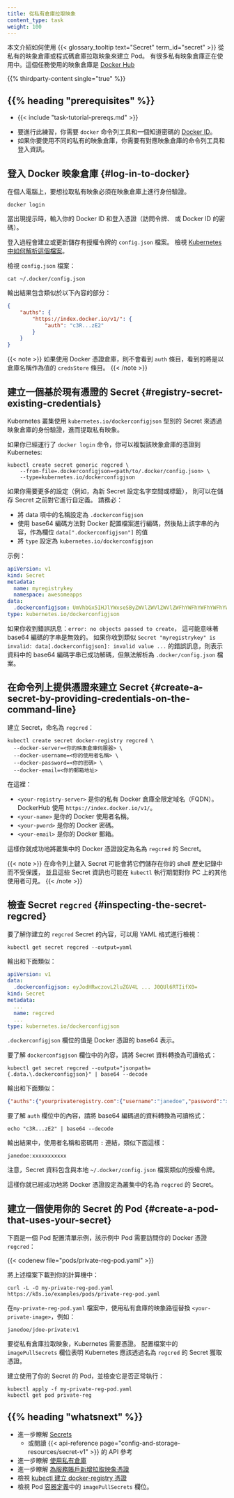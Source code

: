 ```yaml
---
title: 從私有倉庫拉取映象
content_type: task
weight: 100
---
```


<!--
title: Pull an Image from a Private Registry
content_type: task
weight: 100
-->

<!-- overview -->

<!--
This page shows how to create a Pod that uses a
{{< glossary_tooltip text="Secret" term_id="secret" >}} to pull an image 
from a private container image registry or repository. There are many private 
registries in use. This task uses [Docker Hub](https://www.docker.com/products/docker-hub)
-->
本文介紹如何使用 {{< glossary_tooltip text="Secret" term_id="secret" >}} 
從私有的映象倉庫或程式碼倉庫拉取映象來建立 Pod。
有很多私有映象倉庫正在使用中。這個任務使用的映象倉庫是
[Docker Hub](https://www.docker.com/products/docker-hub)

{{% thirdparty-content single="true" %}}

## {{% heading "prerequisites" %}}

* {{< include "task-tutorial-prereqs.md" >}}

<!--
* To do this exercise, you need the `docker` command line tool, and a
  [Docker ID](https://docs.docker.com/docker-id/) for which you know the password.
* If you are using a different private container registry, you need the command 
  line tool for that registry and any login information for the registry. 
-->

* 要進行此練習，你需要 `docker` 命令列工具和一個知道密碼的 
[Docker ID](https://docs.docker.com/docker-id/)。
* 如果你要使用不同的私有的映象倉庫，你需要有對應映象倉庫的命令列工具和登入資訊。

<!-- steps -->

<!--
## Log in to Docker

On your laptop, you must authenticate with a registry in order to pull a private image:
-->
## 登入 Docker 映象倉庫  {#log-in-to-docker}

在個人電腦上，要想拉取私有映象必須在映象倉庫上進行身份驗證。

```shell
docker login
```

<!--
When prompted, enter your Docker ID, and then the credential you want to use (access token,
or the password for your Docker ID).

The login process creates or updates a `config.json` file that holds an authorization token. Review [how Kubernetes interprets this file](/docs/concepts/containers/images#config-json). 

View the `config.json` file:
-->
當出現提示時，輸入你的 Docker ID 和登入憑證（訪問令牌、
或 Docker ID 的密碼）。

登入過程會建立或更新儲存有授權令牌的 `config.json` 檔案。
檢視 [Kubernetes 中如何解析這個檔案](/zh-cn/docs/concepts/containers/images#config-json)。

檢視 `config.json` 檔案：

```shell
cat ~/.docker/config.json
```

<!--
The output contains a section similar to this:
-->
輸出結果包含類似於以下內容的部分：

```json
{
    "auths": {
        "https://index.docker.io/v1/": {
            "auth": "c3R...zE2"
        }
    }
}
```

<!--
If you use a Docker credentials store, you won't see that `auth` entry but a `credsStore` entry with the name of the store as value.
-->
{{< note >}}
如果使用 Docker 憑證倉庫，則不會看到 `auth` 條目，看到的將是以倉庫名稱作為值的 `credsStore` 條目。
{{< /note >}}

<!--
## Create a Secret based on existing credentials {#registry-secret-existing-credentials}

A Kubernetes cluster uses the Secret of `kubernetes.io/dockerconfigjson` type to authenticate with
a container registry to pull a private image.

If you already ran `docker login`, you can copy
that credential into Kubernetes:
-->
## 建立一個基於現有憑證的 Secret  {#registry-secret-existing-credentials}

Kubernetes 叢集使用 `kubernetes.io/dockerconfigjson` 型別的
Secret 來透過映象倉庫的身份驗證，進而提取私有映象。

如果你已經運行了 `docker login` 命令，你可以複製該映象倉庫的憑證到 Kubernetes:

```shell
kubectl create secret generic regcred \
    --from-file=.dockerconfigjson=<path/to/.docker/config.json> \
    --type=kubernetes.io/dockerconfigjson
```

<!--
If you need more control (for example, to set a namespace or a label on the new
secret) then you can customise the Secret before storing it.
Be sure to:

- set the name of the data item to `.dockerconfigjson`
- base64 encode the Docker configuration file and then paste that string, unbroken
  as the value for field `data[".dockerconfigjson"]`
- set `type` to `kubernetes.io/dockerconfigjson`

Example:
-->
如果你需要更多的設定（例如，為新 Secret 設定名字空間或標籤），
則可以在儲存 Secret 之前對它進行自定義。
請務必：

- 將 data 項中的名稱設定為 `.dockerconfigjson`
- 使用 base64 編碼方法對 Docker 配置檔案進行編碼，然後貼上該字串的內容，作為欄位
  `data[".dockerconfigjson"]` 的值
- 將 `type` 設定為 `kubernetes.io/dockerconfigjson`

示例：

```yaml
apiVersion: v1
kind: Secret
metadata:
  name: myregistrykey
  namespace: awesomeapps
data:
  .dockerconfigjson: UmVhbGx5IHJlYWxseSByZWVlZWVlZWVlZWFhYWFhYWFhYWFhYWFhYWFhYWFhYWFhYWFhYWxsbGxsbGxsbGxsbGxsbGxsbGxsbGxsbGxsbGxsbGx5eXl5eXl5eXl5eXl5eXl5eXl5eSBsbGxsbGxsbGxsbGxsbG9vb29vb29vb29vb29vb29vb29vb29vb29vb25ubm5ubm5ubm5ubm5ubm5ubm5ubm5ubmdnZ2dnZ2dnZ2dnZ2dnZ2dnZ2cgYXV0aCBrZXlzCg==
type: kubernetes.io/dockerconfigjson
```

<!--
If you get the error message `error: no objects passed to create`, it may mean the base64 encoded string is invalid.
If you get an error message like `Secret "myregistrykey" is invalid: data[.dockerconfigjson]: invalid value ...`, it means
the base64 encoded string in the data was successfully decoded, but could not be parsed as a `.docker/config.json` file.
-->
如果你收到錯誤訊息：`error: no objects passed to create`，
這可能意味著 base64 編碼的字串是無效的。 如果你收到類似
`Secret "myregistrykey" is invalid: data[.dockerconfigjson]: invalid value ...`
的錯誤訊息，則表示資料中的 base64 編碼字串已成功解碼，但無法解析為 `.docker/config.json` 檔案。

<!--
## Create a Secret by providing credentials on the command line

Create this Secret, naming it `regcred`:
-->
## 在命令列上提供憑證來建立 Secret  {#create-a-secret-by-providing-credentials-on-the-command-line}

建立 Secret，命名為 `regcred`：

<!--
kubectl create secret docker-registry regcred --docker-server=<your-registry-server> --docker-username=<your-name> --docker-password=<your-pword> --docker-email=<your-email>
-->
```shell
kubectl create secret docker-registry regcred \
  --docker-server=<你的映象倉庫伺服器> \
  --docker-username=<你的使用者名稱> \
  --docker-password=<你的密碼> \
  --docker-email=<你的郵箱地址>
```

<!--
where:

* `<your-registry-server>` is your Private Docker Registry FQDN.
  Use `https://index.docker.io/v1/` for DockerHub.
* `<your-name>` is your Docker username.
* `<your-pword>` is your Docker password.
* `<your-email>` is your Docker email.

You have successfully set your Docker credentials in the cluster as a Secret called `regcred`.
-->
在這裡：

* `<your-registry-server>` 是你的私有 Docker 倉庫全限定域名（FQDN）。
  DockerHub 使用 `https://index.docker.io/v1/`。
* `<your-name>` 是你的 Docker 使用者名稱。
* `<your-pword>` 是你的 Docker 密碼。
* `<your-email>` 是你的 Docker 郵箱。

這樣你就成功地將叢集中的 Docker 憑證設定為名為 `regcred` 的 Secret。

<!--
Typing secrets on the command line may store them in your shell history unprotected, and
those secrets might also be visible to other users on your PC during the time that
`kubectl` is running.
-->
{{< note >}}
在命令列上鍵入 Secret 可能會將它們儲存在你的 shell 歷史記錄中而不受保護，
並且這些 Secret 資訊也可能在 `kubectl` 執行期間對你 PC 上的其他使用者可見。
{{< /note >}}

<!--
## Inspecting the Secret `regcred`

To understand the contents of the `regcred` Secret you created, start by viewing the Secret in YAML format:
-->
## 檢查 Secret `regcred`  {#inspecting-the-secret-regcred}

要了解你建立的 `regcred` Secret 的內容，可以用 YAML 格式進行檢視：

```shell
kubectl get secret regcred --output=yaml
```

<!-- The output is similar to this: -->
輸出和下面類似：

```yaml
apiVersion: v1
data:
  .dockerconfigjson: eyJodHRwczovL2luZGV4L ... J0QUl6RTIifX0=
kind: Secret
metadata:
  ...
  name: regcred
  ...
type: kubernetes.io/dockerconfigjson
```

<!--
The value of the `.dockerconfigjson` field is a base64 representation of your Docker credentials.

To understand what is in the `.dockerconfigjson` field, convert the secret data to a
readable format:
-->
`.dockerconfigjson` 欄位的值是 Docker 憑證的 base64 表示。

要了解 `dockerconfigjson` 欄位中的內容，請將 Secret 資料轉換為可讀格式：

```shell
kubectl get secret regcred --output="jsonpath={.data.\.dockerconfigjson}" | base64 --decode
```

<!-- The output is similar to this: -->
輸出和下面類似：

```json
{"auths":{"yourprivateregistry.com":{"username":"janedoe","password":"xxxxxxxxxxx","email":"jdoe@example.com","auth":"c3R...zE2"}}}
```

<!--
To understand what is in the `auth` field, convert the base64-encoded data to a readable format:
-->
要了解 `auth` 欄位中的內容，請將 base64 編碼過的資料轉換為可讀格式：

```shell
echo "c3R...zE2" | base64 --decode
```

<!--
The output, username and password concatenated with a `:`, is similar to this:
-->
輸出結果中，使用者名稱和密碼用 `:` 連結，類似下面這樣：

```none
janedoe:xxxxxxxxxxx
```

<!--
Notice that the Secret data contains the authorization token similar to your local `~/.docker/config.json` file.

You have successfully set your Docker credentials as a Secret called `regcred` in the cluster.
-->
注意，Secret 資料包含與本地 `~/.docker/config.json` 檔案類似的授權令牌。

這樣你就已經成功地將 Docker 憑證設定為叢集中的名為 `regcred` 的 Secret。

<!--
## Create a Pod that uses your Secret

Here is a manifest for an example Pod that needs access to your Docker credentials in `regcred`:
-->
## 建立一個使用你的 Secret 的 Pod  {#create-a-pod-that-uses-your-secret}

下面是一個 Pod 配置清單示例，該示例中 Pod 需要訪問你的 Docker 憑證 `regcred`：

{{< codenew file="pods/private-reg-pod.yaml" >}}

<!-- 
Download the above file onto your computer:
-->

將上述檔案下載到你的計算機中：

```shell
curl -L -O my-private-reg-pod.yaml https://k8s.io/examples/pods/private-reg-pod.yaml
```

<!--
In file `my-private-reg-pod.yaml`, replace `<your-private-image>` with the path to an image in a private registry such as:
-->
在`my-private-reg-pod.yaml` 檔案中，使用私有倉庫的映象路徑替換 `<your-private-image>`，例如：

```none
janedoe/jdoe-private:v1
```

<!--
To pull the image from the private registry, Kubernetes needs credentials.
The `imagePullSecrets` field in the configuration file specifies that
Kubernetes should get the credentials from a Secret named `regcred`.

Create a Pod that uses your Secret, and verify that the Pod is running:
-->
要從私有倉庫拉取映象，Kubernetes 需要憑證。
配置檔案中的 `imagePullSecrets` 欄位表明 Kubernetes 應該透過名為 `regcred` 的 Secret 獲取憑證。

建立使用了你的 Secret 的 Pod，並檢查它是否正常執行：

```shell
kubectl apply -f my-private-reg-pod.yaml
kubectl get pod private-reg
```

## {{% heading "whatsnext" %}}

<!--
* Learn more about [Secrets](/docs/concepts/configuration/secret/)
  * or read the API reference for {{< api-reference page="config-and-storage-resources/secret-v1" >}}
* Learn more about [using a private registry](/docs/concepts/containers/images/#using-a-private-registry).
* Learn more about [adding image pull secrets to a service account](/docs/tasks/configure-pod-container/configure-service-account/#add-imagepullsecrets-to-a-service-account).
* See [kubectl create secret docker-registry](/docs/reference/generated/kubectl/kubectl-commands/#-em-secret-docker-registry-em-).
* See the `imagePullSecrets` field within the [container definitions](/docs/reference/kubernetes-api/workload-resources/pod-v1/#containers) of a Pod
-->

* 進一步瞭解 [Secrets](/zh-cn/docs/concepts/configuration/secret/)
  * 或閱讀 {{< api-reference page="config-and-storage-resources/secret-v1" >}} 的 API 參考
* 進一步瞭解 [使用私有倉庫](/zh-cn/docs/concepts/containers/images/#using-a-private-registry)
* 進一步瞭解 [為服務賬戶新增拉取映象憑證](/zh-cn/docs/tasks/configure-pod-container/configure-service-account/#add-imagepullsecrets-to-a-service-account)
* 檢視 [kubectl 建立 docker-registry 憑證](/docs/reference/generated/kubectl/kubectl-commands/#-em-secret-docker-registry-em-)
* 檢視 Pod [容器定義](/docs/reference/kubernetes-api/workload-resources/pod-v1/#containers)中的 `imagePullSecrets` 欄位。
